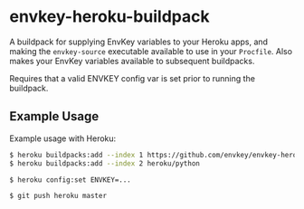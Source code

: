 # envkey-heroku-buildpack

A buildpack for supplying EnvKey variables to your Heroku apps, and making the `envkey-source` executable available to use in your `Procfile`. Also makes your EnvKey variables available to subsequent buildpacks.

Requires that a valid ENVKEY config var is set prior to running the buildpack.

## Example Usage

Example usage with Heroku:

```bash
$ heroku buildpacks:add --index 1 https://github.com/envkey/envkey-heroku-buildpack#v3
$ heroku buildpacks:add --index 2 heroku/python

$ heroku config:set ENVKEY=...

$ git push heroku master
```
